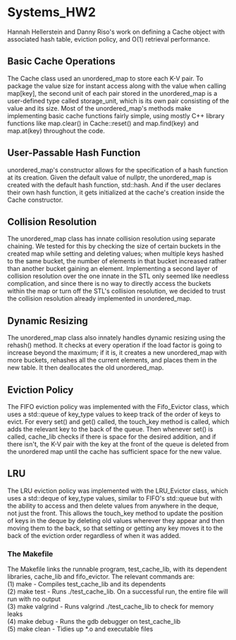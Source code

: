# Systems\_HW2

Hannah Hellerstein and Danny Riso's work on defining a Cache object with associated hash table, eviction policy,
and O(1) retrieval performance.

## Basic Cache Operations

The Cache class used an unordered\_map to store each K-V pair. To package the value size for instant access along
with the value when calling map[key], the second unit of each pair stored in the unordered\_map is a
user-defined type called storage\_unit, which is its own pair consisting of the value and its size. Most of
the unordered\_map's methods make implementing basic cache functions fairly simple, using mostly C++ library
functions like map.clear() in Cache::reset() and map.find(key) and map.at(key) throughout the code.

## User-Passable Hash Function

unordered\_map's constructor allows for the specification of a hash function at its creation. Given the
default value of nullptr, the unordered\_map is created with the default hash function, std::hash. And
if the user declares their own hash function, it gets initialized at the cache's creation inside the
Cache constructor.

## Collision Resolution

The unordered\_map class has innate collision resolution using separate chaining. We tested for this
by checking the size of certain buckets in the created map while setting and deleting values; when
multiple keys hashed to the same bucket, the number of elements in that bucket increased rather than
another bucket gaining an element. Implementing a second layer of collision resolution over the one
innate in the STL only seemed like needless complication, and since there is no way to directly access
the buckets within the map or turn off the STL's collision resolution, we decided to trust the
collision resolution already implemented in unordered\_map.

## Dynamic Resizing

The unordered\_map class also innately handles dynamic resizing using the rehash() method. It checks
at every operation if the load factor is going to increase beyond the maximum; if it is, it creates a
new unordered\_map with more buckets, rehashes all the current elements, and places them in the new 
table. It then deallocates the old unordered\_map.

## Eviction Policy

The FIFO eviction policy was implemented with the Fifo\_Evictor class, which uses a std::queue of
key\_type values to keep track of the order of keys to evict. For every set() and get() called,
the touch\_key method is called, which adds the relevant key to the back of the queue. Then whenever
set() is called, cache\_lib checks if there is space for the desired addition, and if there isn't,
the K-V pair with the key at the front of the queue is deleted from the unordered map until the
cache has sufficient space for the new value.

## LRU
The LRU eviction policy was implemented with the LRU\_Evictor class, which uses a std::deque of
key\_type values, similar to FIFO's std::queue but with the ability to access and then delete values from
anywhere in the deque, not just the front. This allows the touch\_key method to update the position
of keys in the deque by deleting old values wherever they appear and then moving them to the back,
so that setting or getting any key moves it to the back of the eviction order regardless of when
it was added.

### The Makefile

The Makefile links the runnable program, test\_cache\_lib, with its dependent libraries, cache\_lib
and fifo\_evictor. The relevant commands are:  
(1) make		      - Compiles test\_cache\_lib and its dependents  
(2) make test		  - Runs ./test\_cache\_lib. On a successful run, the entire file will run with no output  
(3) make valgrind	- Runs valgrind ./test\_cache\_lib to check for memory leaks  
(4) make debug		- Runs the gdb debugger on test\_cache\_lib  
(5) make clean		- Tidies up \*.o and executable files

